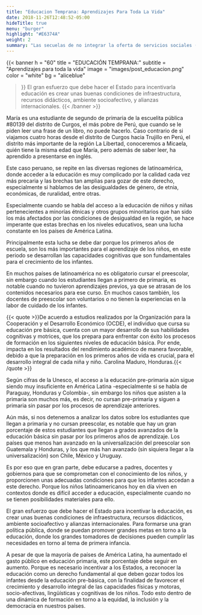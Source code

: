 ```yaml
---
title: "Educacion Temprana: Aprendizajes Para Toda La Vida"
date: 2018-11-26T12:48:52-05:00
hideTitle: true
menu: "burger"
highlight: "#E6374A"
weight: 2
summary: "Las secuelas de no integrar la oferta de servicios sociales (salud, alimentación y educación) para la primera infancia trascienden esa etapa de vida y afectan la capacidad de aprender en los siguientes niveles del sistema educativo y a lo largo de la vida. La mayor preocupación expresada por los participantes se resume en las brechas de acceso a la educación que existen en latinoamérica desde las primeras etapas de la vida escolar. Especialmente cuando se habla del acceso a la educación de niños y niñas pertenecientes a minorías, los más afectados por las condiciones de desigualdad en la región, se hace imperante que estas brechas en los niveles educativos, sean una lucha constante en los países de América Latina."
---
```


{{< banner
  h = "60"
  title = "EDUCACIÓN TEMPRANA:"
  subtitle = "Aprendizajes para toda la vida"
  image = "images/post_educacion.png"
  color = "white"
  bg = "aliceblue"
>}}
  El gran esfuerzo que debe hacer el Estado para incentivarla educación es crear unas buenas condiciones de infraestructura, recursos didácticos, ambiente socioafectivo, y alianzas internacionales.
{{< /banner >}}

María es una estudiante de segundo de primaria de la escuelita pública #80139 del distrito de Curgos, el más pobre de Perú, que cuando se le piden leer una frase de un libro, no puede hacerlo. Caso contrario de si viajamos cuatro horas desde el distrito de Curgos hacia Trujillo en Perú, el distrito más importante de la región La Libertad, conoceremos a Micaela, quién tiene la misma edad que María, pero además de saber leer, ha aprendido a presentarse en inglés.

Este caso peruano, se repite en las diversas regiones de latinoamérica, donde acceder a la educación es muy complicado por la calidad cada vez más precaria y las brechas tan amplias para gozar de este derecho, especialmente si hablamos de las desigualdades de género, de etnia, económicas, de ruralidad, entre otras.

<!-- 
Aquí va la tabla
-->

Especialmente cuando se habla del acceso a la educación de niños y niñas pertenecientes a minorías étnicas y otros grupos minoritarios que han sido los más afectados por las condiciones de desigualdad en la región, se hace imperante que estas brechas en los niveles educativos, sean una lucha constante en los países de América Latina. 

Principalmente esta lucha se debe dar porque los primeros años de escuela, son los más importantes para el aprendizaje de los niños, en este periodo se desarrollan las capacidades cognitivas que son fundamentales para el crecimiento de los infantes.

En muchos países de latinoamérica no es obligatorio cursar el preescolar, sin embargo cuando los estudiantes llegan a primero de primaria, es notable cuando no tuvieron aprendizajes previos, ya que se atrasan de los contenidos necesarios para ese curso. En muchos casos también, los docentes de preescolar son voluntarios o no tienen la experiencias en la labor de cuidado de los infantes.


{{< quote >}}De acuerdo a estudios realizados por la Organización para la Cooperación y el Desarrollo Económico (OCDE), el individuo que cursa su educación pre básica, cuenta con un mayor desarrollo de sus habilidades cognitivas y motrices, que los prepara para enfrentar con éxito los procesos de formación en los siguientes niveles de educación básica. Por ende, impacta en los resultados del rendimiento académico de manera favorable, debido a que la preparación en los primeros años de vida es crucial, para el desarrollo integral de cada niña y niño. Carolina Maduro, Honduras.{{< /quote >}}

<!-- 
Aquí va gráfica de UNESCO matrículas en educación primaria
-->

Según cifras de la Unesco, el acceso a la educación pre-primaria aún sigue siendo muy insuficiente en América Latina -especialmente si se habla de Paraguay, Honduras y Colombia-, sin embargo los niños que asisten a la primaria son muchos más, es decir, no cursan pre-primaria y siguen a primaria sin pasar por los procesos de aprendizaje anteriores.


<!-- 
Aquí va la inforgrafía
-->

Aún más, si nos detenemos a analizar los datos sobre los estudiantes que llegan a primaria y no cursan preescolar, es notable que hay un gran porcentaje de estos estudiantes que llegan a grados avanzados de la educación básica sin pasar por los primeros años de aprendizaje. Los países que menos han avanzado en la universalización del preescolar son Guatemala y Honduras, y los que más han avanzado (sin siquiera llegar a la universalización) son Chile, México y Uruguay.

Es por eso que en gran parte, debe educarse a padres, docentes y gobiernos para que se comprometan con el conocimiento de los niños, y proporcionen unas adecuadas condiciones para que los infantes accedan a este derecho. Porque los niños latinoamericanos hoy en día viven en contextos donde es difícil acceder a educación, especialmente cuando no se tienen posibilidades materiales para ello.

El gran esfuerzo que debe hacer el Estado para incentivar la educación, es crear unas buenas condiciones de infraestructura, recursos didácticos, ambiente socioafectivo y alianzas internacionales. Para formarse una gran política pública, donde se puedan promover grandes metas en torno a la educación, donde los grandes tomadores de decisiones pueden cumplir las necesidades en torno al tema de primera infancia.

<!-- 
Aquí va la gráfica de unesco gasto público en educación primaria
-->

A pesar de que la mayoría de países de América Latina, ha aumentado el gasto público en educación primaria, este porcentaje debe seguir en aumento. Porque es necesario incentivar a los Estados, a reconocer la educación como un derecho fundamental al que deben gozar todos los infantes desde la educación pre-básica, con la finalidad de favorecer el crecimiento y desarrollo integral de las capacidades físicas y motoras, socio-afectivas, lingüísticas y cognitivas de los niños. Todo esto dentro de una dinámica de formación en torno a la equidad, la inclusión y la democracia en nuestros países.
